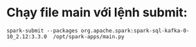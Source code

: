 # Chạy file main với lệnh submit: 
    spark-submit --packages org.apache.spark:spark-sql-kafka-0-10_2.12:3.3.0  /opt/spark-apps/main.py